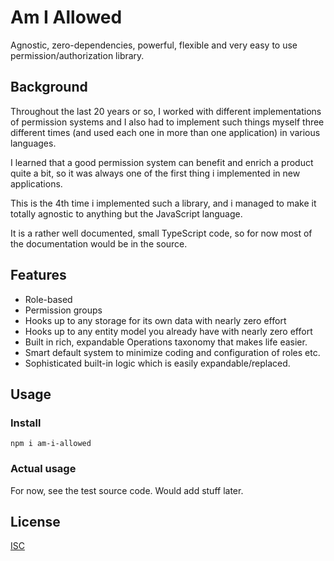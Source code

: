 # Am I Allowed
Agnostic, zero-dependencies, powerful, flexible and very easy to use permission/authorization 
library. 

## Background
Throughout the last 20 years or so, I worked with different implementations of permission systems and I also had
to implement such things myself three different times (and used each one in more than one application) in
various languages.
 
I learned that a good permission system can benefit and enrich a product quite a bit, so it was always 
one of the first thing i implemented in new applications.  

This is the 4th time i implemented such a library, and i managed to make it totally agnostic to
anything but the JavaScript language. 

It is a rather well documented, small TypeScript code, so for now most of the documentation
would be in the source.  

## Features
* Role-based
* Permission groups
* Hooks up to any storage for its own data with nearly zero effort
* Hooks up to any entity model you already have with nearly zero effort
* Built in rich, expandable Operations taxonomy that makes life easier.
* Smart default system to minimize coding and configuration of roles etc.   
* Sophisticated built-in logic which is easily expandable/replaced.
 

## Usage
### Install
`npm i am-i-allowed`

### Actual usage
For now, see the test source code. Would add stuff later. 

## License
 
[ISC](https://opensource.org/licenses/ISC) 

